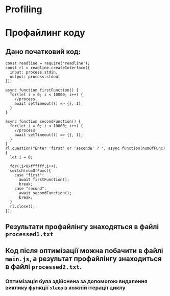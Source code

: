 # Profiling
# Профайлинг коду
## Дано початковий код:
```
const readline = require('readline');
const rl = readline.createInterface({
  input: process.stdin,
  output: process.stdout
});

async function firstFunction() {
  for(let i = 0; i < 10000; i++) {
    //process
    await setTimeout(() => {}, 1);
  }
}

async function secondFunction() {
  for(let i = 0; i < 10000; i++) {
    //process
    await setTimeout(() => {}, 1);
  }
}
rl.question("Enter 'first' or 'seconde' ? ", async function(numOfFunc) {
  let i = 0;

  for(;i<0xffffff;i++);
  switch(numOfFunc){
    case "first":
      await firstFunction();
      break;
    case "second":
      await secondFunction();
      break;
  }
  rl.close();
});

```
## Результати профайлінгу знаходяться в файлі `processed1.txt`

## Код після оптимізації можна побачити в файлі `main.js`, а результат профайлінгу знаходиться в файлі `processed2.txt`.
### Оптимізація була здійснена за допомогою видалення виклику функції `sleep` в кожній ітерації циклу
